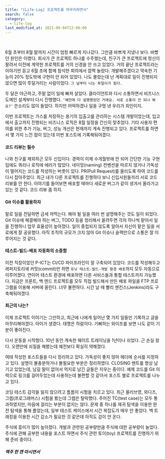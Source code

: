 ```yaml
---
title: "[Life-Log] 프로젝트를 마무리하면서"
search: false
category:
  - life-log
last_modified_at: 2021-09-04T12:00:00
---
```


<br>

6월 초부터 8월 말까지 시간이 엄청 빠르게 지나갔다. 
그만큼 바쁘게 지냈나 보다. 
바빴던 원인은 이랬다. 
회사가 큰 프로젝트 하나를 수주했는데, 친구가 큰 프로젝트에 정신이 팔려서 이전에 계약한 프로젝트를 거의 신경을 안 쓰고 있었다. 
거의 끝난 프로젝트라는 이야기만 듣고 6월 초에 함께 참석한 회의에서 깜짝 놀랐다. 
개발해주겠다고 약속한 기능이 20% 정도밖에 구현이 안 되어 있었다. 
나도 몰랐는데 난 계획대로 일이 진행되지 않으면 많이 투덜거리는 사람이었다. 
`그 날부터 나는 투덜이가 됬다.` 

두 달은 야근하고, 주말 없이 일에 빠져 살았다. 
클라이언트와 다시 소통하면서 비즈니스 도메인 설계부터 다시 진행했다. 
`'예전에 다 설명했었던 거에요. 서로 소통이 안 되나 봐요?'` 
쓴소리도 많이 들었다. 
하지만 어떡하겠나 일을 구멍 낸 우리가 죄인이지. 

이번 프로젝트는 가스를 저장하는 용기의 입출고를 관리하는 시스템 개발이었는데, 입고에서 출고까지 진행되는 비즈니스 로직은 8월 일정을 간신히 맞추었다. 
기타 사용자 편의를 위한 추가 기능, 버그, 성능 개선은 현재까지 계속 진행되고 있다. 
프로젝트를 하면서 몇 가지 느낀 점이 있는데 이번 포스트에 기록해둬야겠다.  

#### 코드 리뷰는 필수
나와 친구를 제외하곤 모두 신입이다. 
경력이 이제 수개월밖에 안 되어 간단한 기능 구현임에도 쿼리나 로직에 에러가 많았다. 
네이밍(naming) 컨벤션을 따르지 않거나 가독성이 떨어지는 코드를 작성하는 버릇이 있다. 
PR(Pull Request)를 올리도록 하여 코드를 다시 잡아주었다. 
최근 내가 다른 프로젝트를 진행하다 보니 신입사원들끼리 서로 코드 리뷰를 안 한다. 
이야기를 들어보면 배포할 때마다 새로운 버그가 같이 생겨서 올라가고 있는 것 같다. 
코드 리뷰 좀 하지.

#### Git 이슈를 활용하자
말로 일을 전달하면 금세 까먹는다. 
해야 될 일을 여러 번 설명해주는 것도 일이 되었다. 
Git 이슈에 해결해야 하는 버그, TODO 등을 정리해서 올려두면 각자 하나씩 맡아서 일을 진행하니 업무 효율성이 높아졌다. 
일이 중첩되지 않도록 알아서 자신이 맡은 일을 서로에게 잘 공유했다. 
아직 조직의 규모가 크지 않아 Git 이슈나 슬랙만으로 소통은 잘 이루어지는 것 같다.

#### 테스트-빌드-배포 자동화의 소중함
이전 직장이었던 P-ICT는 CI/CD 파이프라인이 잘 구축되어 있었다. 
코드를 작성해두고 레퍼지토리에 커밋(commit)만 하면 `유닛 테스트-빌드-개발 환경 배포`까지 모두 자동으로 이루어졌다. 
연이어 테스트 환경에 배포하면 다른 서비스들과 통합 테스트까지 가능했다. 
지금은 프론트, 백 엔드 프로젝트를 모두 직접 빌드해서 만든 배포 파일을 FTP 프로그램을 이용해 서버에 올린다. 
너무 불편하다. 
시간 날 때 빨리 젠킨스(Jenkins)라도 구축해둬야겠다.

#### 최근의 나는?
이제 프로젝트 이야기는 그만하고, 최근에 나에게 일어난 몇 가지 일들만 기록하고 글을 마무리해야겠다. 
아이가 생겼다. 
태명은 하람이다. 
기뻐하는 와이프를 보면 나도 같이 기분이 좋아진다. 

다시 운동을 시작했다. 
10년 동안 계속한 웨이트 트레이닝을 1년이나 쉬었다. 
근 손실 왔다. 
오랜만에 쇠질을 해봤는데 예전보다 확실히 약해졌다. 

여태 작성한 포스트들을 다시 정리하고 있다. 
가독성이 좋지 않아 헤더에 순서를 지정하고 있다. 
설명이 불충분하거나 불필요한 부분은 정리하였다. 
CLOSING 멘트를 항상 남기고 있었는데, 남길 말이 없어서 억지로 남긴 글들은 지우는 중이다. 
예제 코드를 Git 이력으로 링크를 걸어두었는데 사용하는데 불편할 것 같아서 포스트 별로 프로젝트를 나누고 있다. 

코딩 테스트 감각을 잃지 않으려고 틈틈이 시험을 치르고 있다. 
최근 올리브영, 와디즈, 그렙(프로그래머스) 시험을 봤는데 그렙은 탈락했다. 
주어진 TC(test case)는 모두 통과하였지만, 마음에 걸리는 부분이 없지는 않다. 
문제 중 하나를 재귀 탐색을 이용한 완전 탐색을 통해 풀었는데, 일부 테스트 케이스에서 시간 복잡도가 매우 안 좋았다. 
백 트래킹을 이용한 시간 감소가 필요한 것 같은데 아직도 감이 안 온다. 

주식에 흥미가 많이 높아졌다. 
개발과 관련된 공부량만큼 주식에 대한 공부량이 늘었다. 
주식에 관해 공부한 내용을 포스트 하면서 주식 관련 토이(toy) 프로젝트를 진행하기 위해 준비 중이다. 

##### 맥주 한 캔 마시면서